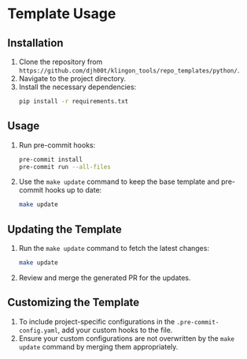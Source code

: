 # Template Usage

## Installation
1. Clone the repository from `https://github.com/djh00t/klingon_tools/repo_templates/python/`.
2. Navigate to the project directory.
3. Install the necessary dependencies:
    ```sh
    pip install -r requirements.txt
    ```

## Usage
1. Run pre-commit hooks:
    ```sh
    pre-commit install
    pre-commit run --all-files
    ```
2. Use the `make update` command to keep the base template and pre-commit hooks up to date:
    ```sh
    make update
    ```

## Updating the Template
1. Run the `make update` command to fetch the latest changes:
    ```sh
    make update
    ```
2. Review and merge the generated PR for the updates.

## Customizing the Template
1. To include project-specific configurations in the `.pre-commit-config.yaml`, add your custom hooks to the file.
2. Ensure your custom configurations are not overwritten by the `make update` command by merging them appropriately.
